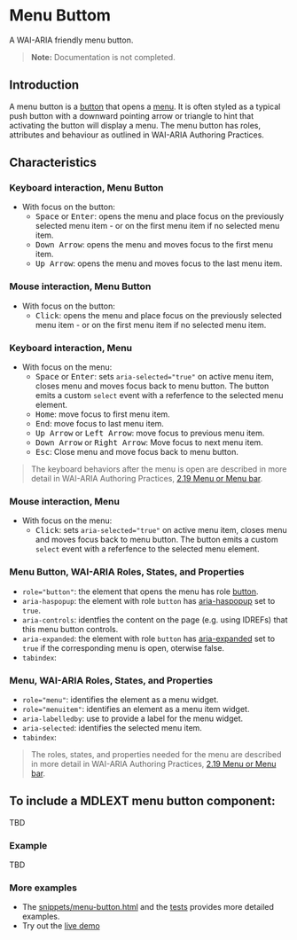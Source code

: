 # Menu Buttom
A WAI-ARIA friendly menu button.

>**Note:** Documentation is not completed. 

## Introduction
A menu button is a [button](https://www.w3.org/TR/wai-aria-practices/#button) that opens a 
[menu](https://www.w3.org/TR/wai-aria-practices/#menu). It is often styled as a typical push button with a 
downward pointing arrow or triangle to hint that activating the button will display a menu. 
The menu button has roles, attributes and behaviour as outlined in WAI-ARIA Authoring Practices.

## Characteristics

### Keyboard interaction, Menu Button 
* With focus on the button:
    * <kbd>Space</kbd> or <kbd>Enter</kbd>: opens the menu and place focus on the previously selected menu item - or on the first menu item if no selected menu item.
    * <kbd>Down Arrow</kbd>: opens the menu and moves focus to the first menu item.
    * <kbd>Up Arrow</kbd>: opens the menu and moves focus to the last menu item.

### Mouse interaction, Menu Button 
* With focus on the button:
    * <kbd>Click</kbd>: opens the menu and place focus on the previously selected menu item - or on the first menu item if no selected menu item.
    
### Keyboard interaction, Menu
* With focus on the menu:
    * <kbd>Space</kbd> or <kbd>Enter</kbd>: sets `aria-selected="true"` on active menu item, closes menu and moves focus back to menu button. The button emits a custom `select` event with a referfence to the selected menu element.
    * <kbd>Home</kbd>: move focus to first menu item.
    * <kbd>End</kbd>: move focus to last menu item.
    * <kbd>Up Arrow</kbd> or <kbd>Left Arrow</kbd>: move focus to previous menu item.
    * <kbd>Down Arrow</kbd> or <kbd>Right Arrow</kbd>: Move focus to next menu item.
    * <kbd>Esc</kbd>: Close menu and move focus back to menu button.

>The keyboard behaviors after the menu is open are described in more detail in WAI-ARIA Authoring Practices, [2.19 Menu or Menu bar](https://www.w3.org/TR/wai-aria-practices/#menu).

### Mouse interaction, Menu
* With focus on the menu:
    * <kbd>Click</kbd>: sets `aria-selected="true"` on active menu item, closes menu and moves focus back to menu button. The button emits a custom `select` event with a referfence to the selected menu element. 

### Menu Button, WAI-ARIA Roles, States, and Properties
* `role="button"`: the element that opens the menu has role [button](http://www.w3.org/TR/wai-aria-1.1/#button).
* `aria-haspopup`: the element with role `button` has [aria-haspopup](http://www.w3.org/TR/wai-aria-1.1/#aria-haspopup) set to `true`.
* `aria-controls`: identfies the content on the page (e.g. using IDREFs) that this menu button controls.
* `aria-expanded`: the element with role `button` has [aria-expanded](https://www.w3.org/TR/wai-aria-1.1/#aria-expanded) set to `true` if the corresponding menu is open, oterwise false.
* `tabindex`:

### Menu, WAI-ARIA Roles, States, and Properties
* `role="menu"`: identifies the element as a menu widget.
* `role="menuitem"`: identifies an element as a menu item widget.
* `aria-labelledby`: use to provide a label for the menu widget.
* `aria-selected`: identifies the selected menu item.
* `tabindex`:
 
>The roles, states, and properties needed for the menu are described in more detail in WAI-ARIA Authoring Practices, [2.19 Menu or Menu bar](https://www.w3.org/TR/wai-aria-practices/#menu).


## To include a MDLEXT **menu button** component:
TBD


### Example
TBD


### More examples
* The [snippets/menu-button.html](./snippets/menu-button.html) and the [tests](../../test/menu-button/menu-button.spec.js) provides more detailed examples.
* Try out the [live demo](http://leifoolsen.github.io/mdl-ext/demo/menu-button.html)
